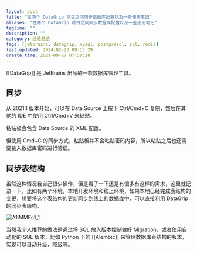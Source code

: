 ```yaml
---
layout: post
title: "在两个 DataGrip 项目之间同步数据库配置以及一些使用笔记"
aliases: "在两个 DataGrip 项目之间同步数据库配置以及一些使用笔记"
tagline: ""
description: ""
category: 经验总结
tags: [jetbrains, datagrip, mysql, postgresql, sql, redis]
last_updated: 2024-02-23 09:13:29
create_time: 2021-09-27 07:58:28
---
```


[[DataGrip]] 是 JetBrains 出品的一款数据库管理工具。

## 同步

从 2021.1 版本开始，可以在 Data Source 上按下 Ctrl/Cmd+C 复制，然后在其他的 IDE 中使用 Ctrl/Cmd+V 来粘贴。

粘贴板会包含 Data Source 的 XML 配置。

但使用 Cmd+C 的同步方式，粘贴板并不会粘贴密码内容，所以粘贴之后也还需要输入数据库密码进行验证。

## 同步表结构

虽然这种情况我自己很少操作，但是看了一下还是有很多有这样的需求，这里就记录一下，比如有两个环境，本地开发环境和线上环境，如果本地已经完成表结构的变更，想要将这个表结构的更新同步到线上的数据库中，可以直接利用 DataGrip 的同步表结构。

![A1iMMEc1_1](https://pic.einverne.info/images/A1iMMEc1_1.png)

当然我个人推荐的做法是通过将 SQL 放入版本控制做好 Migration，或者使用自动化的 SQL 版本，比如 Python 下的 [[Alembic]] 来管理数据库表结构的版本，实现可以自动升级，降级等。
